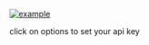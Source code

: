 [![example](https://img.youtube.com/vi/PBqqUZhmmlE/0.jpg)](https://www.youtube.com/watch?v=PBqqUZhmmlE "example")


click on options to set your api key

